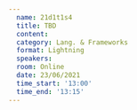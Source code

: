 ```yaml
---
  name: 21d1t1s4
  title: TBD
  content:
  category: Lang. & Frameworks
  format: Lightning
  speakers:
  room: Online
  date: 23/06/2021
  time_start: '13:00'
  time_end: '13:15'
---
```


